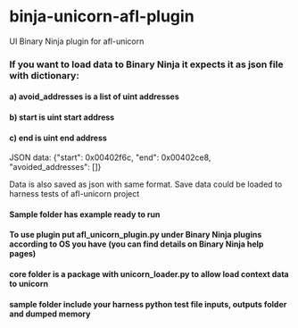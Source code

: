 # binja-unicorn-afl-plugin
UI Binary Ninja plugin for afl-unicorn 

### If you want to load data to Binary Ninja it expects it as json file with dictionary:

#### a) avoid_addresses is a list of uint addresses
#### b) start is uint start address
#### c) end is uint end address

JSON data: {"start": 0x00402f6c, "end": 0x00402ce8, "avoided_addresses": []}

Data is also saved as json with same format. Save data could be loaded to harness tests of afl-unicorn project

#### Sample folder has example ready to run

#### To use plugin put afl_unicorn_plugin.py under Binary Ninja plugins according to OS you have (you can find details on Binary Ninja help pages)

#### core folder is a package with unicorn_loader.py to allow load context data to unicorn

#### sample folder include your harness python test file inputs, outputs folder and dumped memory
